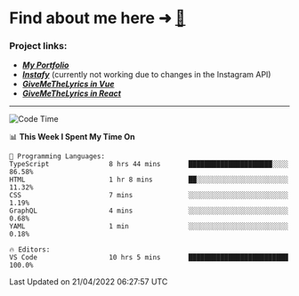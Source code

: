# Find about me here ➜ [🧑](https://pauabella.dev)

### Project links:
- ***[My Portfolio](https://pauabella.dev)***
- ***[Instafy](https://instafy.me)*** (currently not working due to changes in the Instagram API)
- ***[GiveMeTheLyrics in Vue](https://lyrics.pauabella.dev)***
- ***[GiveMeTheLyrics in React](https://pauabella.dev/GiveMeTheLyrics)***

---
<!--START_SECTION:waka-->
![Code Time](http://img.shields.io/badge/Code%20Time-962%20hrs%2038%20mins-blue)

📊 **This Week I Spent My Time On** 

```text
💬 Programming Languages: 
TypeScript               8 hrs 44 mins       █████████████████████░░░░   86.58% 
HTML                     1 hr 8 mins         ██░░░░░░░░░░░░░░░░░░░░░░░   11.32% 
CSS                      7 mins              ░░░░░░░░░░░░░░░░░░░░░░░░░   1.19% 
GraphQL                  4 mins              ░░░░░░░░░░░░░░░░░░░░░░░░░   0.68% 
YAML                     1 min               ░░░░░░░░░░░░░░░░░░░░░░░░░   0.18%

🔥 Editors: 
VS Code                  10 hrs 5 mins       █████████████████████████   100.0%

```


 Last Updated on 21/04/2022 06:27:57 UTC
<!--END_SECTION:waka-->
